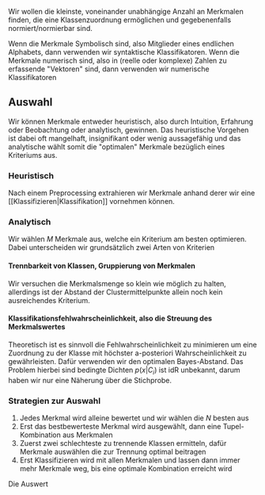 Wir wollen die kleinste, voneinander unabhängige Anzahl an Merkmalen finden, die eine Klassenzuordnung ermöglichen und gegebenenfalls normiert/normierbar sind.

Wenn die Merkmale Symbolisch sind, also Mitglieder eines endlichen Alphabets, dann verwenden wir syntaktische Klassifikatoren.
Wenn die Merkmale numerisch sind, also in (reelle oder komplexe) Zahlen zu erfassende "Vektoren" sind, dann verwenden wir numerische Klassifikatoren
## Auswahl
Wir können Merkmale entweder heuristisch, also durch Intuition, Erfahrung oder Beobachtung oder analytisch, gewinnen.
Das heuristische Vorgehen ist dabei oft mangelhaft, insignifikant oder wenig aussagefähig und das analytische wählt somit die "optimalen" Merkmale bezüglich eines Kriteriums aus.
### Heuristisch
Nach einem Preprocessing extrahieren wir Merkmale anhand derer wir eine [[Klassifizieren|Klassifikation]] vornehmen können.
### Analytisch
Wir wählen $M$ Merkmale aus, welche ein Kriterium am besten optimieren. Dabei unterscheiden wir grundsätzlich zwei Arten von Kriterien
#### Trennbarkeit von Klassen, Gruppierung von Merkmalen
Wir versuchen die Merkmalsmenge so klein wie möglich zu halten, allerdings ist der Abstand der Clustermittelpunkte allein noch kein ausreichendes Kriterium.

#### Klassifikationsfehlwahrscheinlichkeit, also die Streuung des Merkmalswertes
Theoretisch ist es sinnvoll die Fehlwahrscheinlichkeit zu minimieren um eine Zuordnung zu der Klasse mit höchster a-posteriori Wahrscheinlichkeit zu gewährleisten. Dafür verwenden wir den optimalen Bayes-Abstand.
Das Problem hierbei sind bedingte Dichten $p(x|C_{i})$ ist idR unbekannt, darum haben wir nur eine Näherung über die Stichprobe.
### Strategien zur Auswahl
1. Jedes Merkmal wird alleine bewertet und wir wählen die $N$ besten aus
2. Erst das bestbewerteste Merkmal wird ausgewählt, dann eine Tupel-Kombination aus Merkmalen
3. Zuerst zwei schlechteste zu trennende Klassen ermitteln, dafür Merkmale auswählen die zur Trennung optimal beitragen
4. Erst Klassifizieren wird mit allen Merkmalen und lassen dann immer mehr Merkmale weg, bis eine optimale Kombination erreicht wird

Die Auswert